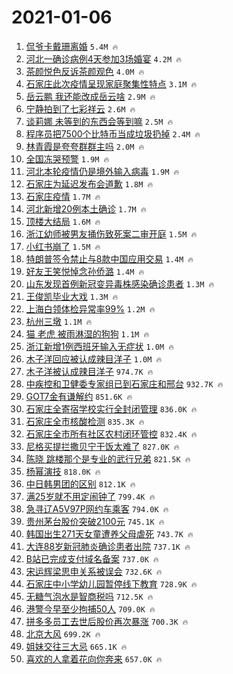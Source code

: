 # 2021-01-06

1. [侃爷卡戴珊离婚](https://s.weibo.com/weibo?q=%E4%BE%83%E7%88%B7%E5%8D%A1%E6%88%B4%E7%8F%8A%E7%A6%BB%E5%A9%9A&Refer=top) `5.4M 🔥`
1. [河北一确诊病例4天参加3场婚宴](https://s.weibo.com/weibo?q=%23%E6%B2%B3%E5%8C%97%E4%B8%80%E7%A1%AE%E8%AF%8A%E7%97%85%E4%BE%8B4%E5%A4%A9%E5%8F%82%E5%8A%A03%E5%9C%BA%E5%A9%9A%E5%AE%B4%23&Refer=top) `4.2M 🔥`
1. [茶颜悦色反诉茶颜观色](https://s.weibo.com/weibo?q=%23%E8%8C%B6%E9%A2%9C%E6%82%A6%E8%89%B2%E5%8F%8D%E8%AF%89%E8%8C%B6%E9%A2%9C%E8%A7%82%E8%89%B2%23&Refer=top) `4.0M 🔥`
1. [石家庄此次疫情呈现家庭聚集性特点](https://s.weibo.com/weibo?q=%23%E7%9F%B3%E5%AE%B6%E5%BA%84%E6%AD%A4%E6%AC%A1%E7%96%AB%E6%83%85%E5%91%88%E7%8E%B0%E5%AE%B6%E5%BA%AD%E8%81%9A%E9%9B%86%E6%80%A7%E7%89%B9%E7%82%B9%23&Refer=top) `3.1M 🔥`
1. [岳云鹏 我还能改成岳云啥](https://s.weibo.com/weibo?q=%E5%B2%B3%E4%BA%91%E9%B9%8F%20%E6%88%91%E8%BF%98%E8%83%BD%E6%94%B9%E6%88%90%E5%B2%B3%E4%BA%91%E5%95%A5&Refer=top) `2.9M 🔥`
1. [宁静拍到了七彩祥云](https://s.weibo.com/weibo?q=%23%E5%AE%81%E9%9D%99%E6%8B%8D%E5%88%B0%E4%BA%86%E4%B8%83%E5%BD%A9%E7%A5%A5%E4%BA%91%23&Refer=top) `2.6M 🔥`
1. [谈莉娜 未等到的东西会等到嘛](https://s.weibo.com/weibo?q=%E8%B0%88%E8%8E%89%E5%A8%9C%20%E6%9C%AA%E7%AD%89%E5%88%B0%E7%9A%84%E4%B8%9C%E8%A5%BF%E4%BC%9A%E7%AD%89%E5%88%B0%E5%98%9B&Refer=top) `2.5M 🔥`
1. [程序员把7500个比特币当成垃圾扔掉](https://s.weibo.com/weibo?q=%23%E7%A8%8B%E5%BA%8F%E5%91%98%E6%8A%8A7500%E4%B8%AA%E6%AF%94%E7%89%B9%E5%B8%81%E5%BD%93%E6%88%90%E5%9E%83%E5%9C%BE%E6%89%94%E6%8E%89%23&Refer=top) `2.4M 🔥`
1. [林青霞是夸夸群群主吗](https://s.weibo.com/weibo?q=%23%E6%9E%97%E9%9D%92%E9%9C%9E%E6%98%AF%E5%A4%B8%E5%A4%B8%E7%BE%A4%E7%BE%A4%E4%B8%BB%E5%90%97%23&Refer=top) `2.0M 🔥`
1. [全国冻哭预警](https://s.weibo.com/weibo?q=%E5%85%A8%E5%9B%BD%E5%86%BB%E5%93%AD%E9%A2%84%E8%AD%A6&Refer=top) `1.9M 🔥`
1. [河北本轮疫情仍是境外输入病毒](https://s.weibo.com/weibo?q=%23%E6%B2%B3%E5%8C%97%E6%9C%AC%E8%BD%AE%E7%96%AB%E6%83%85%E4%BB%8D%E6%98%AF%E5%A2%83%E5%A4%96%E8%BE%93%E5%85%A5%E7%97%85%E6%AF%92%23&Refer=top) `1.9M 🔥`
1. [石家庄为延迟发布会道歉](https://s.weibo.com/weibo?q=%23%E7%9F%B3%E5%AE%B6%E5%BA%84%E4%B8%BA%E5%BB%B6%E8%BF%9F%E5%8F%91%E5%B8%83%E4%BC%9A%E9%81%93%E6%AD%89%23&Refer=top) `1.8M 🔥`
1. [石家庄疫情](https://s.weibo.com/weibo?q=%E7%9F%B3%E5%AE%B6%E5%BA%84%E7%96%AB%E6%83%85&Refer=top) `1.7M 🔥`
1. [河北新增20例本土确诊](https://s.weibo.com/weibo?q=%E6%B2%B3%E5%8C%97%E6%96%B0%E5%A2%9E20%E4%BE%8B%E6%9C%AC%E5%9C%9F%E7%A1%AE%E8%AF%8A&Refer=top) `1.7M 🔥`
1. [顶楼大结局](https://s.weibo.com/weibo?q=%E9%A1%B6%E6%A5%BC%E5%A4%A7%E7%BB%93%E5%B1%80&Refer=top) `1.6M 🔥`
1. [浙江幼师被男友捅伤致死案二审开庭](https://s.weibo.com/weibo?q=%23%E6%B5%99%E6%B1%9F%E5%B9%BC%E5%B8%88%E8%A2%AB%E7%94%B7%E5%8F%8B%E6%8D%85%E4%BC%A4%E8%87%B4%E6%AD%BB%E6%A1%88%E4%BA%8C%E5%AE%A1%E5%BC%80%E5%BA%AD%23&Refer=top) `1.5M 🔥`
1. [小红书崩了](https://s.weibo.com/weibo?q=%E5%B0%8F%E7%BA%A2%E4%B9%A6%E5%B4%A9%E4%BA%86&Refer=top) `1.5M 🔥`
1. [特朗普签令禁止与8款中国应用交易](https://s.weibo.com/weibo?q=%23%E7%89%B9%E6%9C%97%E6%99%AE%E7%AD%BE%E4%BB%A4%E7%A6%81%E6%AD%A2%E4%B8%8E8%E6%AC%BE%E4%B8%AD%E5%9B%BD%E5%BA%94%E7%94%A8%E4%BA%A4%E6%98%93%23&Refer=top) `1.4M 🔥`
1. [好友王笑悦悼念孙侨潞](https://s.weibo.com/weibo?q=%E5%A5%BD%E5%8F%8B%E7%8E%8B%E7%AC%91%E6%82%A6%E6%82%BC%E5%BF%B5%E5%AD%99%E4%BE%A8%E6%BD%9E&Refer=top) `1.4M 🔥`
1. [山东发现首例新冠变异毒株感染确诊患者](https://s.weibo.com/weibo?q=%23%E5%B1%B1%E4%B8%9C%E5%8F%91%E7%8E%B0%E9%A6%96%E4%BE%8B%E6%96%B0%E5%86%A0%E5%8F%98%E5%BC%82%E6%AF%92%E6%A0%AA%E6%84%9F%E6%9F%93%E7%A1%AE%E8%AF%8A%E6%82%A3%E8%80%85%23&Refer=top) `1.3M 🔥`
1. [王俊凯毕业大戏](https://s.weibo.com/weibo?q=%23%E7%8E%8B%E4%BF%8A%E5%87%AF%E6%AF%95%E4%B8%9A%E5%A4%A7%E6%88%8F%23&Refer=top) `1.3M 🔥`
1. [上海白领体检异常率99%](https://s.weibo.com/weibo?q=%23%E4%B8%8A%E6%B5%B7%E7%99%BD%E9%A2%86%E4%BD%93%E6%A3%80%E5%BC%82%E5%B8%B8%E7%8E%8799%25%23&Refer=top) `1.2M 🔥`
1. [杭州三墩](https://s.weibo.com/weibo?q=%E6%9D%AD%E5%B7%9E%E4%B8%89%E5%A2%A9&Refer=top) `1.1M 🔥`
1. [猫 老虎 被雨淋湿的狗狗](https://s.weibo.com/weibo?q=%E7%8C%AB%20%E8%80%81%E8%99%8E%20%E8%A2%AB%E9%9B%A8%E6%B7%8B%E6%B9%BF%E7%9A%84%E7%8B%97%E7%8B%97&Refer=top) `1.1M 🔥`
1. [浙江新增1例西班牙输入无症状](https://s.weibo.com/weibo?q=%23%E6%B5%99%E6%B1%9F%E6%96%B0%E5%A2%9E1%E4%BE%8B%E8%A5%BF%E7%8F%AD%E7%89%99%E8%BE%93%E5%85%A5%E6%97%A0%E7%97%87%E7%8A%B6%23&Refer=top) `1.0M 🔥`
1. [木子洋回应被认成辣目洋子](https://s.weibo.com/weibo?q=%23%E6%9C%A8%E5%AD%90%E6%B4%8B%E5%9B%9E%E5%BA%94%E8%A2%AB%E8%AE%A4%E6%88%90%E8%BE%A3%E7%9B%AE%E6%B4%8B%E5%AD%90%23&Refer=top) `1.0M 🔥`
1. [木子洋被认成辣目洋子](https://s.weibo.com/weibo?q=%23%E6%9C%A8%E5%AD%90%E6%B4%8B%E8%A2%AB%E8%AE%A4%E6%88%90%E8%BE%A3%E7%9B%AE%E6%B4%8B%E5%AD%90%23&Refer=top) `974.7K 🔥`
1. [中疾控和卫健委专家组已到石家庄和邢台](https://s.weibo.com/weibo?q=%23%E4%B8%AD%E7%96%BE%E6%8E%A7%E5%92%8C%E5%8D%AB%E5%81%A5%E5%A7%94%E4%B8%93%E5%AE%B6%E7%BB%84%E5%B7%B2%E5%88%B0%E7%9F%B3%E5%AE%B6%E5%BA%84%E5%92%8C%E9%82%A2%E5%8F%B0%23&Refer=top) `932.7K 🔥`
1. [GOT7金有谦解约](https://s.weibo.com/weibo?q=%23GOT7%E9%87%91%E6%9C%89%E8%B0%A6%E8%A7%A3%E7%BA%A6%23&Refer=top) `851.6K 🔥`
1. [石家庄全寄宿学校实行全封闭管理](https://s.weibo.com/weibo?q=%E7%9F%B3%E5%AE%B6%E5%BA%84%E5%85%A8%E5%AF%84%E5%AE%BF%E5%AD%A6%E6%A0%A1%E5%AE%9E%E8%A1%8C%E5%85%A8%E5%B0%81%E9%97%AD%E7%AE%A1%E7%90%86&Refer=top) `836.0K 🔥`
1. [石家庄全市核酸检测](https://s.weibo.com/weibo?q=%23%E7%9F%B3%E5%AE%B6%E5%BA%84%E5%85%A8%E5%B8%82%E6%A0%B8%E9%85%B8%E6%A3%80%E6%B5%8B%23&Refer=top) `835.3K 🔥`
1. [石家庄全市所有社区农村闭环管控](https://s.weibo.com/weibo?q=%23%E7%9F%B3%E5%AE%B6%E5%BA%84%E5%85%A8%E5%B8%82%E6%89%80%E6%9C%89%E7%A4%BE%E5%8C%BA%E5%86%9C%E6%9D%91%E9%97%AD%E7%8E%AF%E7%AE%A1%E6%8E%A7%23&Refer=top) `832.4K 🔥`
1. [尼格买提拦撒贝宁干饭太难了](https://s.weibo.com/weibo?q=%23%E5%B0%BC%E6%A0%BC%E4%B9%B0%E6%8F%90%E6%8B%A6%E6%92%92%E8%B4%9D%E5%AE%81%E5%B9%B2%E9%A5%AD%E5%A4%AA%E9%9A%BE%E4%BA%86%23&Refer=top) `827.0K 🔥`
1. [陈晓 跳楼那个是专业的武行兄弟](https://s.weibo.com/weibo?q=%E9%99%88%E6%99%93%20%E8%B7%B3%E6%A5%BC%E9%82%A3%E4%B8%AA%E6%98%AF%E4%B8%93%E4%B8%9A%E7%9A%84%E6%AD%A6%E8%A1%8C%E5%85%84%E5%BC%9F&Refer=top) `821.5K 🔥`
1. [杨幂演技](https://s.weibo.com/weibo?q=%23%E6%9D%A8%E5%B9%82%E6%BC%94%E6%8A%80%23&Refer=top) `818.0K 🔥`
1. [中日韩男团的区别](https://s.weibo.com/weibo?q=%23%E4%B8%AD%E6%97%A5%E9%9F%A9%E7%94%B7%E5%9B%A2%E7%9A%84%E5%8C%BA%E5%88%AB%23&Refer=top) `812.1K 🔥`
1. [满25岁就不用定闹钟了](https://s.weibo.com/weibo?q=%23%E6%BB%A125%E5%B2%81%E5%B0%B1%E4%B8%8D%E7%94%A8%E5%AE%9A%E9%97%B9%E9%92%9F%E4%BA%86%23&Refer=top) `799.4K 🔥`
1. [急寻辽A5V97P网约车乘客](https://s.weibo.com/weibo?q=%23%E6%80%A5%E5%AF%BB%E8%BE%BDA5V97P%E7%BD%91%E7%BA%A6%E8%BD%A6%E4%B9%98%E5%AE%A2%23&Refer=top) `794.0K 🔥`
1. [贵州茅台股价突破2100元](https://s.weibo.com/weibo?q=%23%E8%B4%B5%E5%B7%9E%E8%8C%85%E5%8F%B0%E8%82%A1%E4%BB%B7%E7%AA%81%E7%A0%B42100%E5%85%83%23&Refer=top) `745.1K 🔥`
1. [韩国出生271天女童遭养父母虐死](https://s.weibo.com/weibo?q=%23%E9%9F%A9%E5%9B%BD%E5%87%BA%E7%94%9F271%E5%A4%A9%E5%A5%B3%E7%AB%A5%E9%81%AD%E5%85%BB%E7%88%B6%E6%AF%8D%E8%99%90%E6%AD%BB%23&Refer=top) `743.7K 🔥`
1. [大连88岁新冠肺炎确诊患者出院](https://s.weibo.com/weibo?q=%E5%A4%A7%E8%BF%9E88%E5%B2%81%E6%96%B0%E5%86%A0%E8%82%BA%E7%82%8E%E7%A1%AE%E8%AF%8A%E6%82%A3%E8%80%85%E5%87%BA%E9%99%A2&Refer=top) `737.1K 🔥`
1. [B站已完成支付域名备案](https://s.weibo.com/weibo?q=B%E7%AB%99%E5%B7%B2%E5%AE%8C%E6%88%90%E6%94%AF%E4%BB%98%E5%9F%9F%E5%90%8D%E5%A4%87%E6%A1%88&Refer=top) `737.0K 🔥`
1. [宋运辉梁思申关系被误会](https://s.weibo.com/weibo?q=%23%E5%AE%8B%E8%BF%90%E8%BE%89%E6%A2%81%E6%80%9D%E7%94%B3%E5%85%B3%E7%B3%BB%E8%A2%AB%E8%AF%AF%E4%BC%9A%23&Refer=top) `732.6K 🔥`
1. [石家庄中小学幼儿园暂停线下教育](https://s.weibo.com/weibo?q=%23%E7%9F%B3%E5%AE%B6%E5%BA%84%E4%B8%AD%E5%B0%8F%E5%AD%A6%E5%B9%BC%E5%84%BF%E5%9B%AD%E6%9A%82%E5%81%9C%E7%BA%BF%E4%B8%8B%E6%95%99%E8%82%B2%23&Refer=top) `728.9K 🔥`
1. [无糖气泡水是智商税吗](https://s.weibo.com/weibo?q=%23%E6%97%A0%E7%B3%96%E6%B0%94%E6%B3%A1%E6%B0%B4%E6%98%AF%E6%99%BA%E5%95%86%E7%A8%8E%E5%90%97%23&Refer=top) `712.5K 🔥`
1. [港警今早至少拘捕50人](https://s.weibo.com/weibo?q=%E6%B8%AF%E8%AD%A6%E4%BB%8A%E6%97%A9%E8%87%B3%E5%B0%91%E6%8B%98%E6%8D%9550%E4%BA%BA&Refer=top) `709.0K 🔥`
1. [拼多多员工去世后股价再次暴涨](https://s.weibo.com/weibo?q=%23%E6%8B%BC%E5%A4%9A%E5%A4%9A%E5%91%98%E5%B7%A5%E5%8E%BB%E4%B8%96%E5%90%8E%E8%82%A1%E4%BB%B7%E5%86%8D%E6%AC%A1%E6%9A%B4%E6%B6%A8%23&Refer=top) `700.3K 🔥`
1. [北京大风](https://s.weibo.com/weibo?q=%E5%8C%97%E4%BA%AC%E5%A4%A7%E9%A3%8E&Refer=top) `699.2K 🔥`
1. [姐妹交往三大忌](https://s.weibo.com/weibo?q=%23%E5%A7%90%E5%A6%B9%E4%BA%A4%E5%BE%80%E4%B8%89%E5%A4%A7%E5%BF%8C%23&Refer=top) `665.1K 🔥`
1. [喜欢的人拿着花向你奔来](https://s.weibo.com/weibo?q=%23%E5%96%9C%E6%AC%A2%E7%9A%84%E4%BA%BA%E6%8B%BF%E7%9D%80%E8%8A%B1%E5%90%91%E4%BD%A0%E5%A5%94%E6%9D%A5%23&Refer=top) `657.0K 🔥`
